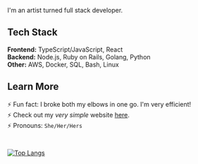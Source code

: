<!-- ## Hello, Havimaki here ⚡ -->

I'm an artist turned full stack developer.

## Tech Stack

**Frontend:** TypeScript/JavaScript, React <br>
**Backend:** Node.js, Ruby on Rails, Golang, Python <br>
**Other:** AWS, Docker, SQL, Bash, Linux  <br>

## Learn More
⚡ Fun fact: I broke both my elbows in one go. I'm very efficient! <br>
⚡ Check out my _very simple_ website [here](https://havimaki.github.io/).  <br>
⚡ Pronouns: `She/Her/Hers`  <br>

# 

<!-- [![Havimaki's Github Stats](https://github-readme-stats.vercel.app/api?username=havimaki&hide=contribs,issues&count_private=true&show_icons=true&theme=dracula)](https://github.com/anuraghazra/github-readme-stats)-->
[![Top Langs](https://github-readme-stats.vercel.app/api/top-langs/?username=havimaki&layout=compact&theme=dracula&langs_count=10)](https://github.com/anuraghazra/github-readme-stats)




<!--
**Havimaki/Havimaki** is a ✨ _special_ ✨ repository because its `README.md` (this file) appears on your GitHub profile.

Here are some ideas to get you started:

- 🔭 I’m currently working on ...
- 🌱 I’m currently learning ...
- 👯 I’m looking to collaborate on ...
- 🤔 I’m looking for help with ...
- 💬 Ask me about ...
- 📫 How to reach me: ...
- 😄 Pronouns: ...
- ⚡ Fun fact: ...
- 👋
-->
